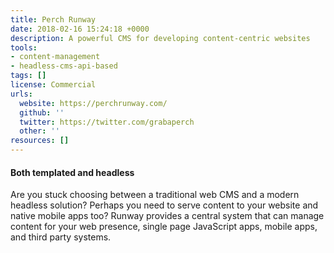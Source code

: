 ```yaml
---
title: Perch Runway
date: 2018-02-16 15:24:18 +0000
description: A powerful CMS for developing content-centric websites
tools:
- content-management
- headless-cms-api-based
tags: []
license: Commercial
urls:
  website: https://perchrunway.com/
  github: ''
  twitter: https://twitter.com/grabaperch
  other: ''
resources: []
---
```

#### Both templated and headless

Are you stuck choosing between a traditional web CMS and a modern headless solution? Perhaps you need to serve content to your website and native mobile apps too? Runway provides a central system that can manage content for your web presence, single page JavaScript apps, mobile apps, and third party systems.
